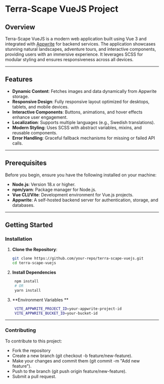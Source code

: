 # Terra-Scape VueJS Project
 
## Overview

Terra-Scape VueJS is a modern web application built using Vue 3 and integrated with [Appwrite](https://appwrite.io/) for backend services. The application showcases stunning natural landscapes, adventure tours, and interactive components, providing users with an immersive experience. It leverages SCSS for modular styling and ensures responsiveness across all devices.

---

## Features

- **Dynamic Content**: Fetches images and data dynamically from Appwrite storage.
- **Responsive Design**: Fully responsive layout optimized for desktops, tablets, and mobile devices.
- **Interactive Components**: Buttons, animations, and hover effects enhance user engagement.
- **Localization**: Supports multiple languages (e.g., Swedish translations).
- **Modern Styling**: Uses SCSS with abstract variables, mixins, and reusable components.
- **Error Handling**: Graceful fallback mechanisms for missing or failed API calls.

---

## Prerequisites

Before you begin, ensure you have the following installed on your machine:

- **Node.js**: Version 18.x or higher.
- **npm/yarn**: Package manager for Node.js.
- **Vue CLI/Vite**: Development environment for Vue.js projects.
- **Appwrite**: A self-hosted backend server for authentication, storage, and databases.

---

## Getting Started

### Installation

1. **Clone the Repository**:
   ```bash
   git clone https://github.com/your-repo/terra-scape-vuejs.git
   cd terra-scape-vuejs

2. **Install Dependencies**
   ```bash
    npm install
    # OR
    yarn install

3. **Environment Variables **
   ```bash
    VITE_APPWRITE_PROJECT_ID=your-appwrite-project-id
    VITE_APPWRITE_BUCKET_ID=your-bucket-id

---

### Contributing 

To contribute to this project: 
- Fork the repository
- Create a new branch (git checkout -b feature/new-feature).
- Make your changes and commit them (git commit -m "Add new feature").
- Push to the branch (git push origin feature/new-feature).
- Submit a pull request.
     
